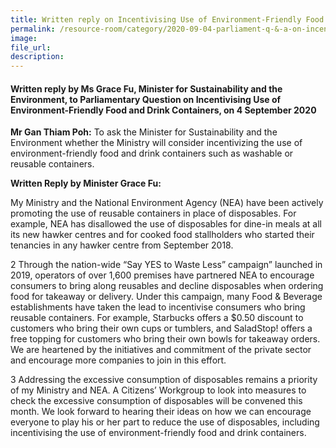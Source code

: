 ```yaml
---  
title: Written reply on Incentivising Use of Environment-Friendly Food and Drink Containers by Ms Grace Fu, Minister for Sustainability and the Environment  
permalink: /resource-room/category/2020-09-04-parliament-q-&-a-on-incentivising-use-of-environment-friendly-food-and-drink-containers/  
image:  
file_url:  
description:  
---  
```


#### Written reply by Ms Grace Fu, Minister for Sustainability and the Environment, to Parliamentary Question on Incentivising Use of Environment-Friendly Food and Drink Containers, on 4 September 2020  

**Mr Gan Thiam Poh:** To ask the Minister for Sustainability and the Environment whether the Ministry will consider incentivizing the use of environment-friendly food and drink containers such as washable or reusable containers.  

**Written Reply by Minister Grace Fu:**  

My Ministry and the National Environment Agency (NEA) have been actively promoting the use of reusable containers in place of disposables.  For example, NEA has disallowed the use of disposables for dine-in meals at all its new hawker centres and for cooked food stallholders who started their tenancies in any hawker centre from September 2018.  

2 Through the nation-wide “Say YES to Waste Less” campaign” launched in 2019, operators of over 1,600 premises have partnered NEA to encourage consumers to bring along reusables and decline disposables when ordering food for takeaway or delivery. Under this campaign, many Food & Beverage establishments have taken the lead to incentivise consumers who bring reusable containers. For example, Starbucks offers a $0.50 discount to customers who bring their own cups or tumblers, and SaladStop! offers a free topping for customers who bring their own bowls for takeaway orders. We are heartened by the initiatives and commitment of the private sector and encourage more companies to join in this effort.  

3 Addressing the excessive consumption of disposables remains a priority of my Ministry and NEA. A Citizens’ Workgroup to look into measures to check the excessive consumption of disposables will be convened this month. We look forward to hearing their ideas on how we can encourage everyone to play his or her part to reduce the use of  disposables, including incentivising the use of environment-friendly food and drink containers.  
